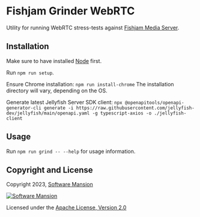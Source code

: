 # Fishjam Grinder WebRTC

Utility for running WebRTC stress-tests against [Fishjam Media Server](https://github.com/fishjam-dev/fishjam).

## Installation

Make sure to have installed [Node](https://docs.npmjs.com/downloading-and-installing-node-js-and-npm) first.

Run `npm run setup`.

Ensure Chrome installation:
`npm run install-chrome`
The installation directory will vary, depending on the OS.

Generate latest Jellyfish Server SDK client:
`npx @openapitools/openapi-generator-cli generate -i https://raw.githubusercontent.com/jellyfish-dev/jellyfish/main/openapi.yaml -g typescript-axios -o ./jellyfish-client`

## Usage

Run `npm run grind -- --help` for usage information.

## Copyright and License

Copyright 2023, [Software Mansion](https://swmansion.com/?utm_source=git&utm_medium=readme&utm_campaign=membrane_template_plugin)

[![Software Mansion](https://logo.swmansion.com/logo?color=white&variant=desktop&width=200&tag=membrane-github)](https://swmansion.com/?utm_source=git&utm_medium=readme&utm_campaign=membrane_template_plugin)

Licensed under the [Apache License, Version 2.0](LICENSE)
